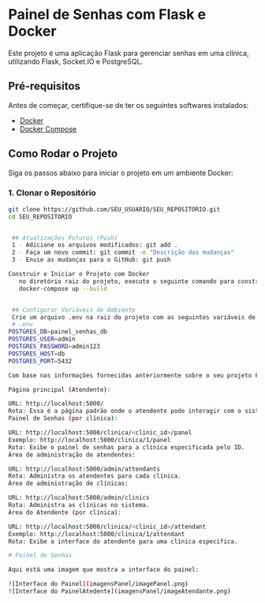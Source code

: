 # Painel de Senhas com Flask e Docker

Este projeto é uma aplicação Flask para gerenciar senhas em uma clínica, utilizando Flask, Socket.IO e PostgreSQL.

## Pré-requisitos

Antes de começar, certifique-se de ter os seguintes softwares instalados:

- [Docker](https://www.docker.com/)
- [Docker Compose](https://docs.docker.com/compose/)

## Como Rodar o Projeto

Siga os passos abaixo para iniciar o projeto em um ambiente Docker:

### 1. Clonar o Repositório

```bash
git clone https://github.com/SEU_USUARIO/SEU_REPOSITORIO.git
cd SEU_REPOSITORIO


 ## Atualizações Futuros (Push)
 1 - Adicione os arquivos modificados: git add .
 2 - Faça um novo commit: git commit -m "Descrição das mudanças"
 3 - Envie as mudanças para o GitHub: git push

Construir e Iniciar o Projeto com Docker
   no diretório raiz do projeto, execute o seguinte comando para construir e iniciar os contêineres:
   docker-compose up --build


 ## Configurar Variáveis de Ambiente
 Crie um arquivo .env na raiz do projeto com as seguintes variáveis de ambiente:
 # .env
POSTGRES_DB=painel_senhas_db
POSTGRES_USER=admin
POSTGRES_PASSWORD=admin123
POSTGRES_HOST=db
POSTGRES_PORT=5432

Com base nas informações fornecidas anteriormente sobre o seu projeto Flask e suas rotas configuradas, os links de acesso devem ser similares a estes:

Página principal (Atendente):

URL: http://localhost:5000/
Rota: Essa é a página padrão onde o atendente pode interagir com o sistema.
Painel de Senhas (por clínica):

URL: http://localhost:5000/clinica/<clinic_id>/panel
Exemplo: http://localhost:5000/clinica/1/panel
Rota: Exibe o painel de senhas para a clínica especificada pelo ID.
Área de administração de atendentes:

URL: http://localhost:5000/admin/attendants
Rota: Administra os atendentes para cada clínica.
Área de administração de clínicas:

URL: http://localhost:5000/admin/clinics
Rota: Administra as clínicas no sistema.
Área do Atendente (por clínica):

URL: http://localhost:5000/clinica/<clinic_id>/attendant
Exemplo: http://localhost:5000/clinica/1/attendant
Rota: Exibe a interface do atendente para uma clínica específica.

# Painel de Senhas

Aqui está uma imagem que mostra a interface do painel:

![Interface do Painel](imagensPanel/imagePanel.png)
![Interface do PainelAtedente](imagensPanel/imageAtendante.png)